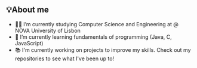 ## 💡About me

- 👩‍🎓 I’m currently studying Computer Science and Engineering at @ NOVA University of Lisbon
- 🌱 I’m currently learning fundamentals of programming (Java, C, JavaScript)
- 📚 I'm currently working on projects to improve my skills. Check out my repositories to see what I've been up to!
